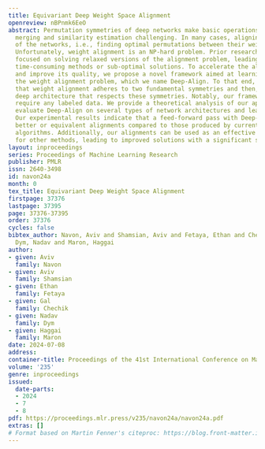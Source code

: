 ```yaml
---
title: Equivariant Deep Weight Space Alignment
openreview: nBPnmk6EeO
abstract: Permutation symmetries of deep networks make basic operations like model
  merging and similarity estimation challenging. In many cases, aligning the weights
  of the networks, i.e., finding optimal permutations between their weights, is necessary.
  Unfortunately, weight alignment is an NP-hard problem. Prior research has mainly
  focused on solving relaxed versions of the alignment problem, leading to either
  time-consuming methods or sub-optimal solutions. To accelerate the alignment process
  and improve its quality, we propose a novel framework aimed at learning to solve
  the weight alignment problem, which we name Deep-Align. To that end, we first prove
  that weight alignment adheres to two fundamental symmetries and then, propose a
  deep architecture that respects these symmetries. Notably, our framework does not
  require any labeled data. We provide a theoretical analysis of our approach and
  evaluate Deep-Align on several types of network architectures and learning setups.
  Our experimental results indicate that a feed-forward pass with Deep-Align produces
  better or equivalent alignments compared to those produced by current optimization
  algorithms. Additionally, our alignments can be used as an effective initialization
  for other methods, leading to improved solutions with a significant speedup in convergence.
layout: inproceedings
series: Proceedings of Machine Learning Research
publisher: PMLR
issn: 2640-3498
id: navon24a
month: 0
tex_title: Equivariant Deep Weight Space Alignment
firstpage: 37376
lastpage: 37395
page: 37376-37395
order: 37376
cycles: false
bibtex_author: Navon, Aviv and Shamsian, Aviv and Fetaya, Ethan and Chechik, Gal and
  Dym, Nadav and Maron, Haggai
author:
- given: Aviv
  family: Navon
- given: Aviv
  family: Shamsian
- given: Ethan
  family: Fetaya
- given: Gal
  family: Chechik
- given: Nadav
  family: Dym
- given: Haggai
  family: Maron
date: 2024-07-08
address:
container-title: Proceedings of the 41st International Conference on Machine Learning
volume: '235'
genre: inproceedings
issued:
  date-parts:
  - 2024
  - 7
  - 8
pdf: https://proceedings.mlr.press/v235/navon24a/navon24a.pdf
extras: []
# Format based on Martin Fenner's citeproc: https://blog.front-matter.io/posts/citeproc-yaml-for-bibliographies/
---
```

